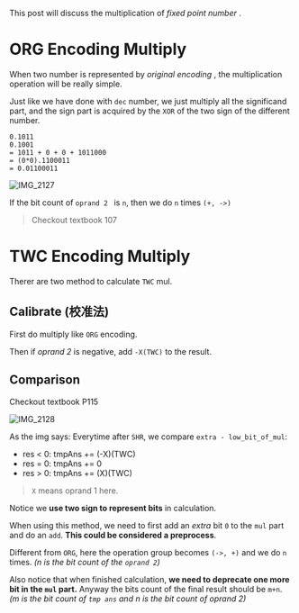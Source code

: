 This post will discuss the multiplication of _fixed point number_ .

# ORG Encoding Multiply

When two number is represented by _original encoding_ , the multiplication operation will be really simple.

Just like we have done with `dec` number, we just multiply all the significand part, and the sign part is acquired by the `XOR` of the two sign of the different number.

```
0.1011
0.1001
= 1011 + 0 + 0 + 1011000
= (0*0).1100011
= 0.01100011
```

![IMG_2127](https://github.com/Oya-Learning-Notes/ASM-Learning-Note/assets/61616918/bd816a24-a7da-4f1c-b636-1d669050c104)

If the bit count of `oprand 2 ` is `n`, then we do `n` times `(+, ->)`

> Checkout textbook 107

# TWC Encoding Multiply

Therer are two method to calculate `TWC` mul.

## Calibrate (校准法)

First do multiply like `ORG` encoding.

Then if _oprand 2_ is negative, add `-X(TWC)` to the result.

## Comparison

Checkout textbook P115

![IMG_2128](https://github.com/Oya-Learning-Notes/ASM-Learning-Note/assets/61616918/f3c86057-f9e2-4c0c-9947-5ca220178012)

As the img says: Everytime after `SHR`, we compare `extra - low_bit_of_mul`:

- res < 0: tmpAns += (-X)(TWC)
- res = 0: tmpAns += 0
- res > 0: tmpAns += (X)(TWC)

> `X` means oprand 1 here.

Notice we __use two sign to represent bits__ in calculation.

When using this method, we need to first add an _extra_ bit `0` to the `mul` part and do an `add`. **This could be considered a preprocess**.

Different from `ORG`, here the operation group becomes `(->, +)` and we do `n` times. _(n is the bit count of the `oprand 2`)_

Also notice that when finished calculation, **we need to deprecate one more bit in the `mul` part.** Anyway the bits count of the final result should be `m+n`. _(m is the bit count of `tmp ans` and n is the bit count of oprand 2)_